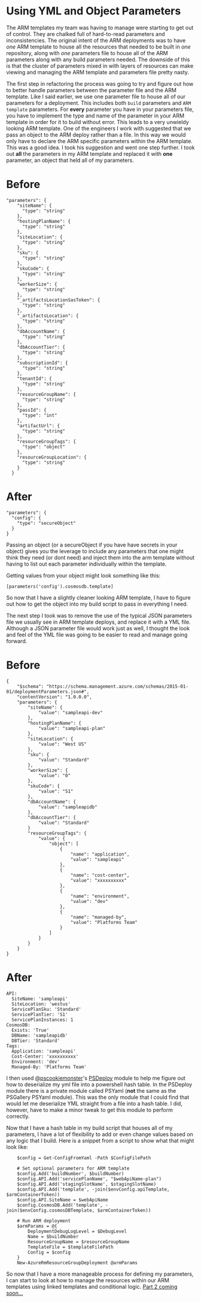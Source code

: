 # Using YML and Object Parameters
The ARM templates my team was having to manage were starting to get out of control. They are chalked full of hard-to-read parameters and inconsistencies. The original intent of the ARM deployments was to have *one* ARM template to house all the resources that needed to be built in *one* repository, along with *one* parameters file to house all of the ARM parameters along with any build parameters needed. The downside of this is that the cluster of parameters mixed in with layers of resources can make viewing and managing the ARM template and parameters file pretty nasty.

The first step in refactoring the process was going to try and figure out how to better handle parameters between the parameter file and the ARM template. Like I said earlier, we use one parameter file to house all of our parameters for a deployment. This includes both `build` parameters and `ARM template` parameters. For **every** parameter you have in your parameters file, you have to implement the type and name of the parameter in your ARM template in order for it to build without error. This leads to a very unwieldy looking ARM template. One of the engineers I work with suggested that we pass an object to the ARM deploy rather than a file. In this way we would only have to declare the ARM specific parameters within the ARM template. This was a good idea. I took his suggestion and went one step further. I took out **all** the parameters in my ARM template and replaced it with **one** parameter, an object that held all of my parameters.

# Before

```
"parameters": {
    "siteName": {
      "type": "string"
    },
    "hostingPlanName": {
      "type": "string"
    },
    "siteLocation": {
      "type": "string"
    },
    "sku": {
      "type": "string"
    },
    "skuCode": {
      "type": "string"
    },
    "workerSize": {
      "type": "string"
    },
    "_artifactsLocationSasToken": {
      "type": "string"
    },
    "_artifactsLocation": {
      "type": "string"
    },
    "dbAccountName": {
      "type": "string"
    },
    "dbAccountTier": {
      "type": "string"
    },
    "subscriptionId": {
      "type": "string"
    },
    "tenantId": {
      "type": "string"
    },
    "resourceGroupName": {
      "type": "string"
    },
    "passId": {
      "type": "int"
    },
    "artifactUrl": {
      "type": "string"
    },
    "resourceGroupTags": {
      "type": "object"
    },
    "resourceGroupLocation": {
      "type": "string"
    }
  }

```

# After
```
"parameters": {
  "config": {
    "type": "secureObject"
  }
}
```

Passing an object (or a secureObject if you have have secrets in your object) gives you the leverage to include any parameters that one might think they need (or dont need) and inject them into the arm template without having to list out each parameter individually within the template.

Getting values from your object might look something like this:

```
[parameters('config').cosmosdb.template]
```

So now that I have a slightly cleaner looking ARM template, I have to figure out how to get the object into my build script to pass in everything I need.

The next step I took was to remove the use of the typical JSON parameters file we usually see in ARM template deploys, and replace it with a YML file. Although a JSON parameter file would work just as well, I thought the look and feel of the YML file was going to be easier to read and manage going forward.

# Before

```
{
    "$schema": "https://schema.management.azure.com/schemas/2015-01-01/deploymentParameters.json#",
    "contentVersion": "1.0.0.0",
    "parameters": {
        "siteName": {
            "value": "sampleapi-dev"
        },
        "hostingPlanName": {
            "value": "sampleapi-plan"
        },
        "siteLocation": {
            "value": "West US"
        },
        "sku": {
            "value": "Standard"
        },
        "workerSize": {
            "value": "0"
        },
        "skuCode": {
            "value": "S1"
        },
        "dbAccountName": {
            "value": "sampleapidb"
        },
        "dbAccountTier": {
            "value": "Standard"
        }
        "resourceGroupTags": {
            "value": {
                "object": [
                    {
                        "name": "application",
                        "value": "sampleapi"
                    },
                    {
                        "name": "cost-center",
                        "value": "xxxxxxxxxx"
                    },
                    {
                        "name": "environment",
                        "value": "dev"
                    },
                    {
                        "name": "managed-by",
                        "value": "Platforms Team"
                    }   
                ]
            }
        }
    }
}
```
# After

```
API:
  SiteName: 'sampleapi'
  SiteLocation: 'westus'
  ServicePlanSku: 'Standard'
  ServicePlanTier: 'S1'
  ServicePlanInstances: 1
CosmosDB:
  Exists: 'True'
  DBName: 'sampleapidb'
  DBTier: 'Standard'
Tags:
  Application: 'sampleapi'
  Cost-Center: 'xxxxxxxxxx'
  Environment: 'dev'
  Managed-By: 'Platforms Team'
```

I then used [@pscookiemonster](https://twitter.com/pscookiemonster?lang=en)'s [PSDeploy](https://github.com/RamblingCookieMonster/PSDeploy) module to help me figure out how to deserialize my yml file into a powershell hash table. In the PSDeploy module there is a private module called PSYaml (**not** the same as the PSGallery PSYaml module). This was the only module that I could find that would let me deserialize YML straight from a file into a hash table. I did, however, have to make a minor tweak to get this module to perform correctly.

Now that I have a hash table in my build script that houses all of my parameters, I have a lot of flexibility to add or even change values based on any logic that I build. Here is a snippet from a script to show what that might look like:

```
    $config = Get-ConfigFromYaml -Path $ConfigFilePath

    # Set optional parameters for ARM template
    $config.Add('buildNumber', $buildNumber)
    $config.API.Add('servicePlanName', "$webApiName-plan")
    $config.API.Add('stagingSlotName', $stagingSlotName)
    $config.API.Add('template', -join($envConfig.apiTemplate, $armContainerToken))
    $config.API.SiteName = $webApiName
    $config.CosmosDB.Add('template', -join($envConfig.cosmosDBTemplate, $armContainerToken))

    # Run ARM deployment
    $armParams = @{
        DeploymentDebugLogLevel = $DebugLevel
        Name = $buildNumber
        ResourceGroupName = $resourceGroupName
        TemplateFile = $templateFilePath
        Config = $config
    }
    New-AzureRmResourceGroupDeployment @armParams
```

So now that I have a more manageable process for defining my parameters, I can start to look at how to manage the resources within our ARM templates using linked templates and conditional logic. [Part 2 coming soon...](https://github.com/TerrapinStation/blog/dynamicArmPart2.html)